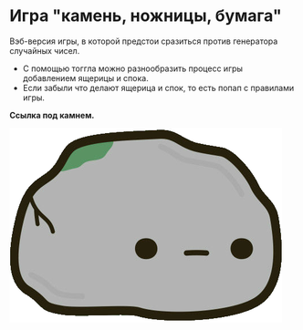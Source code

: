 
# __Игра "камень, ножницы, бумага"__

Вэб-версия игры, в которой предстои сразиться против генератора случайных чисел.

- С помощью тоггла можно разнообразить процесс игры добавлением ящерицы и спока.
- Если забыли что делают ящерица и спок, то есть попап с правилами игры.




 __Ссылка под камнем.__

[![](./images/icon.png)](https://nameless501.github.io/rock_paper_scissors/)
